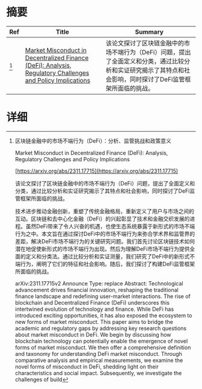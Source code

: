 # 摘要

| Ref | Title | Summary |
| --- | --- | --- |
| [^1] | [Market Misconduct in Decentralized Finance (DeFi): Analysis, Regulatory Challenges and Policy Implications](https://arxiv.org/abs/2311.17715) | 该论文探讨了区块链金融中的市场不端行为（DeFi）问题，提出了全面定义和分类，通过比较分析和实证研究揭示了其特点和社会影响，同时探讨了DeFi监管框架所面临的挑战。 |

# 详细

[^1]: 区块链金融中的市场不端行为（DeFi）：分析、监管挑战和政策意义

    Market Misconduct in Decentralized Finance (DeFi): Analysis, Regulatory Challenges and Policy Implications

    [https://arxiv.org/abs/2311.17715](https://arxiv.org/abs/2311.17715)

    该论文探讨了区块链金融中的市场不端行为（DeFi）问题，提出了全面定义和分类，通过比较分析和实证研究揭示了其特点和社会影响，同时探讨了DeFi监管框架所面临的挑战。

    

    技术进步推动金融创新，重塑了传统金融格局，重新定义了用户与市场之间的互动。区块链和去中心化金融（DeFi）的兴起彰显了技术和金融交织发展的进程。虽然DeFi带来了令人兴奋的机遇，也使生态系统暴露于新形式的市场不端行为之中。本文旨在通过探讨DeFi中的市场不端行为来弥合学术界和监管界的差距，解决DeFi市场不端行为的关键研究问题。我们首先讨论区块链技术如何潜在地促使新形式的市场不端行为出现。然后为理解DeFi市场不端行为提供全面的定义和分类法。通过比较分析和实证测量，我们研究了DeFi中的新形式不端行为，阐明了它们的特征和社会影响。随后，我们探讨了构建DeFi监管框架所面临的挑战。

    arXiv:2311.17715v2 Announce Type: replace  Abstract: Technological advancement drives financial innovation, reshaping the traditional finance landscape and redefining user-market interactions. The rise of blockchain and Decentralized Finance (DeFi) underscores this intertwined evolution of technology and finance. While DeFi has introduced exciting opportunities, it has also exposed the ecosystem to new forms of market misconduct. This paper aims to bridge the academic and regulatory gaps by addressing key research questions about market misconduct in DeFi. We begin by discussing how blockchain technology can potentially enable the emergence of novel forms of market misconduct. We then offer a comprehensive definition and taxonomy for understanding DeFi market misconduct. Through comparative analysis and empirical measurements, we examine the novel forms of misconduct in DeFi, shedding light on their characteristics and social impact. Subsequently, we investigate the challenges of build
    

